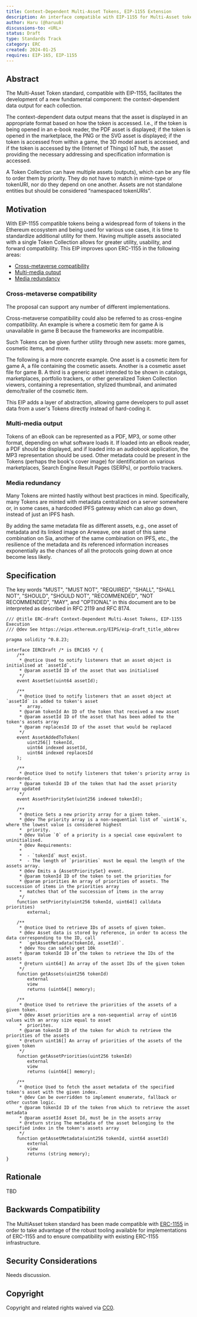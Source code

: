 ```yaml
---
title: Context-Dependent Multi-Asset Tokens, EIP-1155 Extension
description: An interface compatible with EIP-1155 for Multi-Asset tokens with context-dependent asset type output control.
author: Haru (@haruu8)
discussions-to: <URL>
status: Draft
type: Standards Track
category: ERC
created: 2024-01-25
requires: EIP-165, EIP-1155
---
```


## Abstract

The Multi-Asset Token standard, compatible with EIP-1155, facilitates the development of a new fundamental component: the context-dependent data output for each collection.

The context-dependent data output means that the asset is displayed in an appropriate format based on how the token is accessed. I.e., if the token is being opened in an e-book reader, the PDF asset is displayed; if the token is opened in the marketplace, the PNG or the SVG asset is displayed; if the token is accessed from within a game, the 3D model asset is accessed, and if the token is accessed by the (Internet of Things) IoT hub, the asset providing the necessary addressing and specification information is accessed.

A Token Collection can have multiple assets (outputs), which can be any file to order them by priority. They do not have to match in mime-type or tokenURI, nor do they depend on one another. Assets are not standalone entities but should be considered “namespaced tokenURIs”.

## Motivation

With EIP-1155 compatible tokens being a widespread form of tokens in the Ethereum ecosystem and being used for various use cases, it is time to standardize additional utility for them. Having multiple assets associated with a single Token Collection allows for greater utility, usability, and forward compatibility. This EIP improves upon ERC-1155 in the following areas:

- [Cross-metaverse compatibility](#cross-metaverse-compatibility)
- [Multi-media output](#multi-media-output)
- [Media redundancy](#media-redundancy)

### Cross-metaverse compatibility

The proposal can support any number of different implementations.

Cross-metaverse compatibility could also be referred to as cross-engine compatibility. An example is where a cosmetic item for game A is unavailable in game B because the frameworks are incompatible.

Such Tokens can be given further utility through new assets: more games, cosmetic items, and more.

The following is a more concrete example. One asset is a cosmetic item for game A, a file containing the cosmetic assets. Another is a cosmetic asset file for game B. A third is a generic asset intended to be shown in catalogs, marketplaces, portfolio trackers, or other generalized Token Collection viewers, containing a representation, stylized thumbnail, and animated demo/trailer of the cosmetic item.

This EIP adds a layer of abstraction, allowing game developers to pull asset data from a user's Tokens directly instead of hard-coding it.

### Multi-media output

Tokens of an eBook can be represented as a PDF, MP3, or some other format, depending on what software loads it. If loaded into an eBook reader, a PDF should be displayed, and if loaded into an audiobook application, the MP3 representation should be used. Other metadata could be present in the Tokens (perhaps the book's cover image) for identification on various marketplaces, Search Engine Result Pages (SERPs), or portfolio trackers.

### Media redundancy

Many Tokens are minted hastily without best practices in mind. Specifically, many Tokens are minted with metadata centralized on a server somewhere or, in some cases, a hardcoded IPFS gateway which can also go down, instead of just an IPFS hash.

By adding the same metadata file as different assets, e.g., one asset of metadata and its linked image on Arweave, one asset of this same combination on Sia, another of the same combination on IPFS, etc., the resilience of the metadata and its referenced information increases exponentially as the chances of all the protocols going down at once become less likely.

## Specification

The key words "MUST", "MUST NOT", "REQUIRED", "SHALL", "SHALL NOT", "SHOULD", "SHOULD NOT", "RECOMMENDED", "NOT RECOMMENDED", "MAY", and "OPTIONAL" in this document are to be interpreted as described in RFC 2119 and RFC 8174.

```solidity
/// @title ERC-draft Context-Dependent Multi-Asset Tokens, EIP-1155 Execution
/// @dev See https://eips.ethereum.org/EIPS/eip-draft_title_abbrev

pragma solidity ^0.8.23;

interface IERCDraft /* is ERC165 */ {
    /**
     * @notice Used to notify listeners that an asset object is initialised at `assetId`.
     * @param assetId ID of the asset that was initialised
     */
    event AssetSet(uint64 assetId);

    /**
     * @notice Used to notify listeners that an asset object at `assetId` is added to token's asset
     *  array.
     * @param tokenId An ID of the token that received a new asset
     * @param assetId ID of the asset that has been added to the token's assets array
     * @param replacesId ID of the asset that would be replaced
     */
    event AssetAddedToToken(
        uint256[] tokenId,
        uint64 indexed assetId,
        uint64 indexed replacesId
    );

    /**
     * @notice Used to notify listeners that token's priority array is reordered.
     * @param tokenId ID of the token that had the asset priority array updated
     */
    event AssetPrioritySet(uint256 indexed tokenId);

    /**
     * @notice Sets a new priority array for a given token.
     * @dev The priority array is a non-sequential list of `uint16`s, where the lowest value is considered highest
     *  priority.
     * @dev Value `0` of a priority is a special case equivalent to uninitialised.
     * @dev Requirements:
     *
     *  - `tokenId` must exist.
     *  - The length of `priorities` must be equal the length of the assets array.
     * @dev Emits a {AssetPrioritySet} event.
     * @param tokenId ID of the token to set the priorities for
     * @param priorities An array of priorities of assets. The succession of items in the priorities array
     *  matches that of the succession of items in the array
     */
    function setPriority(uint256 tokenId, uint64[] calldata priorities)
        external;

    /**
     * @notice Used to retrieve IDs of assets of given token.
     * @dev Asset data is stored by reference, in order to access the data corresponding to the ID, call
     *  `getAssetMetadata(tokenId, assetId)`.
     * @dev You can safely get 10k
     * @param tokenId ID of the token to retrieve the IDs of the assets
     * @return uint64[] An array of the asset IDs of the given token
     */
    function getAssets(uint256 tokenId)
        external
        view
        returns (uint64[] memory);

    /**
     * @notice Used to retrieve the priorities of the assets of a given token.
     * @dev Asset priorities are a non-sequential array of uint16 values with an array size equal to asset
     *  priorites.
     * @param tokenId ID of the token for which to retrieve the priorities of the assets
     * @return uint16[] An array of priorities of the assets of the given token
     */
    function getAssetPriorities(uint256 tokenId)
        external
        view
        returns (uint64[] memory);

    /**
     * @notice Used to fetch the asset metadata of the specified token's asset with the given index.
     * @dev Can be overridden to implement enumerate, fallback or other custom logic.
     * @param tokenId ID of the token from which to retrieve the asset metadata
     * @param assetId Asset Id, must be in the assets array
     * @return string The metadata of the asset belonging to the specified index in the token's assets array
     */
    function getAssetMetadata(uint256 tokenId, uint64 assetId)
        external
        view
        returns (string memory);
}

```

## Rationale

TBD

## Backwards Compatibility

The MultiAsset token standard has been made compatible with [ERC-1155](./eip-1155.md) in order to take advantage of the robust tooling available for implementations of ERC-1155 and to ensure compatibility with existing ERC-1155 infrastructure.

## Security Considerations

Needs discussion.

## Copyright

Copyright and related rights waived via [CC0](../LICENSE.md).

